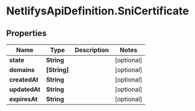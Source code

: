 # NetlifysApiDefinition.SniCertificate

## Properties
Name | Type | Description | Notes
------------ | ------------- | ------------- | -------------
**state** | **String** |  | [optional] 
**domains** | **[String]** |  | [optional] 
**createdAt** | **String** |  | [optional] 
**updatedAt** | **String** |  | [optional] 
**expiresAt** | **String** |  | [optional] 


